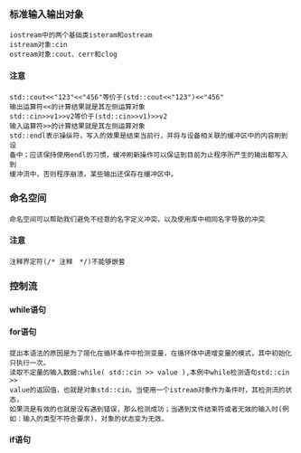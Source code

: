 ### 标准输入输出对象
	iostream中的两个基础类isteram和ostream
	istream对象:cin
	ostream对象:cout、cerr和clog
#### 注意
	std::cout<<"123"<<"456"等价于(std::cout<<"123")<<"456"
	输出运算符<<的计算结果就是其左侧运算对象
	std::cin>>v1>>v2等价于(std::cin>>v1)>>v2
	输入运算符>>的计算结果就是其左侧运算对象
	std::endl表示操纵符，写入的效果是结束当前行，并将与设备相关联的缓冲区中的内容刷到设
	备中；应该保持使用endl的习惯，缓冲刷新操作可以保证到目前为止程序所产生的输出都写入到
	缓冲流中，否则程序崩溃，某些输出还保存在缓冲区中。
### 命名空间
	命名空间可以帮助我们避免不经意的名字定义冲突，以及使用库中相同名字导致的冲突
#### 注意
	注释界定符(/* 注释　*/)不能够嵌套
### 控制流
#### while语句
#### for语句
	提出本语法的原因是为了简化在循环条件中检测变量，在循环体中递增变量的模式，其中初始化
	只执行一次。
	读取不定量的输入数据:while( std::cin >> value ),本例中while检测语句std::cin >>
	value的返回值，也就是对象std::cin。当使用一个istream对象作为条件时，其检测流的状态，
	如果流是有效的也就是没有遇到错误，那么检测成功；当遇到文件结束符或者无效的输入时(例
	如：输入的类型不符合要求)，对象的状态变为无效。
#### if语句
